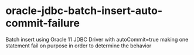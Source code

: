 # oracle-jdbc-batch-insert-auto-commit-failure
Batch insert using Oracle 11 JDBC Driver with autoCommit=true making one statement fail on purpose in order to determine the behavior
